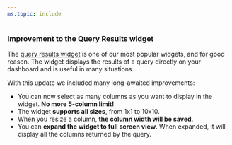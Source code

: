 ```yaml
---
ms.topic: include
---
```


### Improvement to the Query Results widget

The [query results widget](https://docs.microsoft.com/en-us/azure/devops/report/dashboards/widget-catalog?view=azure-devops#query-results-widget) is one of our most popular widgets, and for good reason. The widget displays the results of a query directly on your dashboard and is useful in many situations.

With this update we included many long-awaited improvements:

* You can now select as many columns as you want to display in the widget. **No more 5-column limit!**
* The widget **supports all sizes**, from 1x1 to 10x10. 
* When you resize a column, **the column width will be saved**. 
* You can **expand the widget to full screen view**. When expanded, it will display all the columns returned by the query.
